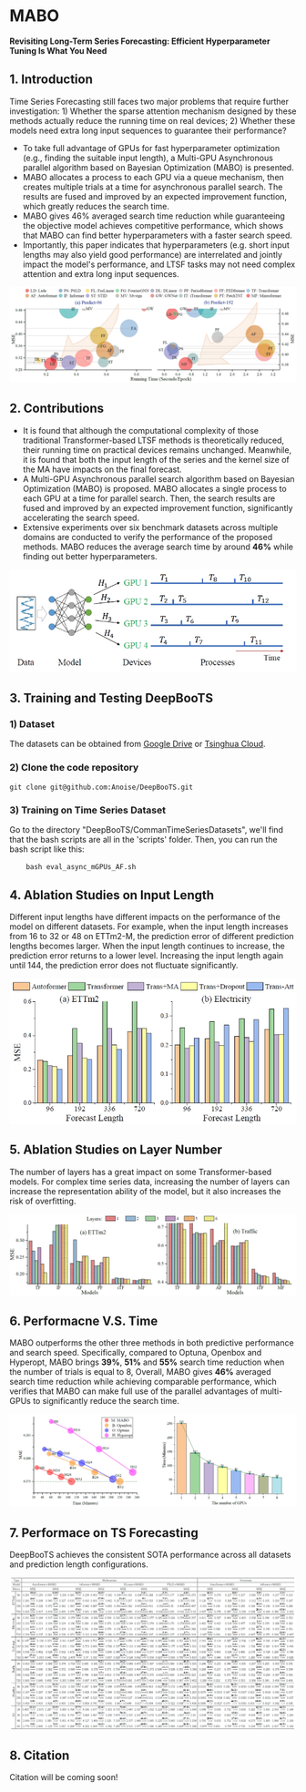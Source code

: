 # MABO

**Revisiting Long-Term Series Forecasting: Efficient Hyperparameter Tuning Is What You Need**

<!--The repo is the official implementation for the paper: [DeepBooTS: Improving Time Series Forecasting by Progressively Learning Residuals](https://arxiv.org/abs/2402.02332).

Cited by [Awesome Time Series Forecasting/Prediction Papers](https://github.com/ddz16/TSFpaper); 
[English Blog](); [Zhihu](https://zhuanlan.zhihu.com/p/703948963); [CSDN Blog](https://blog.csdn.net/liangdaojun/article/details/139748253)-->

## 1. Introduction

Time Series Forecasting still faces two major problems that require further investigation: 1) Whether the sparse attention mechanism designed by these methods actually reduce the running time on real devices; 2) Whether these models need extra long input sequences to guarantee their performance?  
 - To take full advantage of GPUs for fast hyperparameter optimization (e.g., finding the suitable input length), a Multi-GPU Asynchronous parallel algorithm based on Bayesian Optimization (MABO) is presented.
 - MABO allocates a process to each GPU via a queue mechanism, then creates multiple trials at a time for asynchronous parallel search. The results are fused and improved by an expected improvement function, which greatly reduces the search time.
 - MABO gives 46% averaged search time reduction while guaranteeing the objective model achieves competitive performance, which shows that MABO can find better hyperparameters with a faster search speed. 
 - Importantly, this paper indicates that hyperparameters (e.g. short input lengths may also yield good performance) are interrelated and jointly impact the model's performance, and LTSF tasks may not need complex attention and extra long input sequences. 

<div align=center><img src="Images/fig1.png"></div>

## 2. Contributions

 - It is found that although the computational complexity of those traditional Transformer-based LTSF methods is theoretically reduced, their running time on practical devices remains unchanged. Meanwhile, it is found that both the input length of the series and the kernel size of the MA have impacts on the final forecast.
 - A Multi-GPU Asynchronous parallel search algorithm based on Bayesian Optimization (MABO) is proposed. MABO allocates a single process to each GPU at a time for parallel search. Then, the search results are fused and improved by an expected improvement function, significantly accelerating the search speed.
 - Extensive experiments over six benchmark datasets across multiple domains are conducted to verify the performance of the proposed methods. MABO reduces the average search time by around **46%** while finding out better hyperparameters.

<div align=center><img src="Images/mabo_arch.png" width="600"></div>

## 3. Training and Testing DeepBooTS
### 1) Dataset 
The datasets can be obtained from [Google Drive](https://drive.google.com/file/d/1l51QsKvQPcqILT3DwfjCgx8Dsg2rpjot/view?usp=drive_link) or [Tsinghua Cloud](https://cloud.tsinghua.edu.cn/f/2ea5ca3d621e4e5ba36a/).

### 2) Clone the code repository
```git
git clone git@github.com:Anoise/DeepBooTS.git
```

### 3) Training on Time Series Dataset
Go to the directory "DeepBooTS/CommanTimeSeriesDatasets", we'll find that the bash scripts are all in the 'scripts' folder. Then, you can run the bash script like this:
```shell
    bash eval_async_mGPUs_AF.sh
```


## 4.  Ablation Studies on Input Length

Different input lengths have different impacts on the performance of the model on different datasets. For example, when the input length increases from 16 to 32 or 48 on ETTm2-M, the prediction error of different prediction lengths becomes larger. When the input length continues to increase, the prediction error returns to a lower level. Increasing the input length again until 144, the prediction error does not fluctuate significantly.

<div align=center><img src="Images/input_lenght.png"></div>


## 5.  Ablation Studies on Layer Number

The number of layers has a great impact on some Transformer-based models.
For complex time series data, increasing the number of layers can increase the representation ability of the model, but it also increases the risk of overfitting.

<div align=center><img src="Images/num_layer.png"></div>

## 6. Performacne V.S. Time 

 MABO outperforms the other three methods in both predictive performance and search speed. 
Specifically, compared to Optuna, Openbox and Hyperopt, MABO brings **39%**, **51%**  and **55%** search time reduction when the number of trials is equal to 8,  Overall, MABO gives **46%** averaged search time reduction while achieving comparable performance, which verifies that MABO can make full use of the parallel advantages of multi-GPUs to significantly reduce the search time. 

<div align=center><img src="Images/time+gpus.png"></div>


## 7. Performace on TS Forecasting

DeepBooTS achieves the consistent SOTA performance across all datasets and prediction length configurations.

<div align=center><img src="Images/benchmark.png"></div>

## 8. Citation

Citation will be coming soon!

